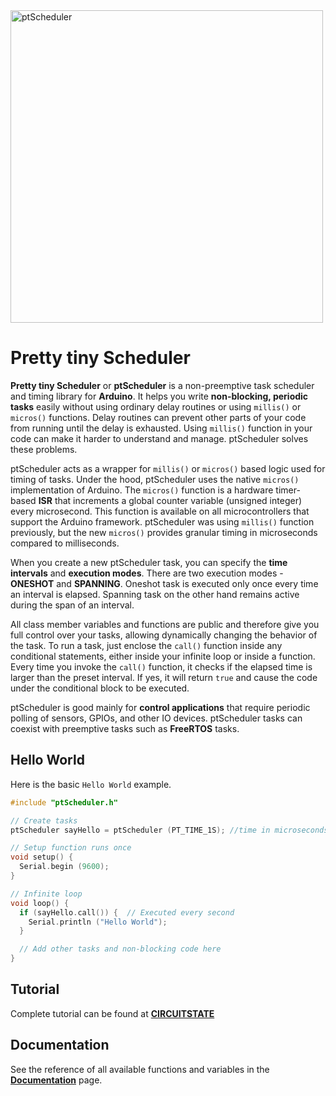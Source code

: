 <img src="https://github.com/vishnumaiea/ptScheduler/blob/main/assets/ptScheduler-Feature-Image-1_3-1.png" alt="ptScheduler" width="500"/>

# Pretty tiny Scheduler
**Pretty tiny Scheduler** or **ptScheduler** is a non-preemptive task scheduler and timing library for **Arduino**. It helps you write **non-blocking, periodic tasks** easily without using ordinary delay routines or using `millis()` or `micros()` functions. Delay routines can prevent other parts of your code from running until the delay is exhausted. Using `millis()` function in your code can make it harder to understand and manage. ptScheduler solves these problems.

ptScheduler acts as a wrapper for `millis()` or `micros()` based logic used for timing of tasks. Under the hood, ptScheduler uses the native `micros()` implementation of Arduino. The `micros()` function is a hardware timer-based **ISR** that increments a global counter variable (unsigned integer) every microsecond. This function is available on all microcontrollers that support the Arduino framework. ptScheduler was using `millis()` function previously, but the new `micros()` provides granular timing in microseconds compared to milliseconds.

When you create a new ptScheduler task, you can specify the **time intervals** and **execution modes**. There are two execution modes - **ONESHOT** and **SPANNING**. Oneshot task is executed only once every time an interval is elapsed. Spanning task on the other hand remains active during the span of an interval.

All class member variables and functions are public and therefore give you full control over your tasks, allowing dynamically changing the behavior of the task.
To run a task, just enclose the `call()` function inside any conditional statements, either inside your infinite loop or inside a function. Every time you invoke the `call()` function, it checks if the elapsed time is larger than the preset interval. If yes, it will return `true` and cause the code under the conditional block to be executed.

ptScheduler is good mainly for **control applications** that require periodic polling of sensors, GPIOs, and other IO devices. ptScheduler tasks can coexist with preemptive tasks such as **FreeRTOS** tasks.

## Hello World

Here is the basic `Hello World` example.

```cpp
#include "ptScheduler.h"

// Create tasks
ptScheduler sayHello = ptScheduler (PT_TIME_1S); //time in microseconds

// Setup function runs once
void setup() {
  Serial.begin (9600);
}

// Infinite loop
void loop() {
  if (sayHello.call()) {  // Executed every second
    Serial.println ("Hello World");
  }

  // Add other tasks and non-blocking code here
}
```

## Tutorial

Complete tutorial can be found at **[CIRCUITSTATE](https://circuitstate.com/tutorials/ptscheduler-a-minimal-cooperative-task-scheduler-for-arduino/)**

## Documentation

See the reference of all available functions and variables in the **[Documentation](https://vishnumaiea.gitbook.io/ptscheduler/)** page.
